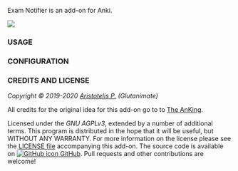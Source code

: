 <!-- BANNER -->

Exam Notifier is an add-on for Anki.

![](https://raw.githubusercontent.com/glutanimate/exam-notifier/master/screenshots/screenshot.png)

### USAGE

### CONFIGURATION

<!-- CHANGELOG -->

<!-- SUPPORT -->

### CREDITS AND LICENSE

*Copyright © 2019-2020 [Aristotelis P.](https://glutanimate.com/)  (Glutanimate)*

All credits for the original idea for this add-on go to to [The AnKing](https://www.ankingmed.com/).

Licensed under the _GNU AGPLv3_, extended by a number of additional terms. This program is distributed in the hope that it will be useful, but WITHOUT ANY WARRANTY. For more information on the license please see the [LICENSE file](https://github.com/glutanimate/exam-notifier/blob/master/LICENSE) accompanying this add-on. The source code is available on [![GitHub icon](https://glutanimate.com/logos/github.svg) GitHub](https://github.com/glutanimate/exam-notifier). Pull requests and other contributions are welcome!

<!-- RESOURCES -->

<!-- FUNDING -->
